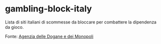 # gambling-block-italy
Lista di siti italiani di scommesse da bloccare per combattere la dipendenza da gioco.

Fonte: [Agenzia delle Dogane e dei Monopoli](https://www.adm.gov.it/portale/monopoli/giochi/gioco_distanza/gioco_dist_concessionari)
